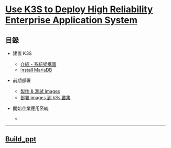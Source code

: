 # [Use K3S to Deploy High Reliability Enterprise Application System](https://docs.google.com/presentation/d/12C4x0h0EyveVT4NpMaVzkDDvPlRcoU3jXwT7IgFecr0/edit?usp=sharing)

## 目錄

- 建置 K3S
    - [介紹 - 系統架構圖](https://github.com/xuan103/k3s-Enterprise-Application-System/blob/main/Documents/Architecture.md)
    - [Install MariaDB](https://github.com/xuan103/k3s-Enterprise-Application-System/blob/main/Documents/mariadb.md)


- 前期部署
    - [製作 & 測試 images](https://github.com/xuan103/k3s-Enterprise-Application-System/blob/main/Documents/images.md)
    - [部署 images 到 k3s 叢集](https://github.com/xuan103/k3s-Enterprise-Application-System/blob/main/Documents/K3S_Cluster.md)

- 開始企業應用系統
    - []() 
---

[Build_ppt](https://docs.google.com/presentation/d/1Lpgt_vJETUhAaMHU8CulzJ-h9RwNknE9JTM7uyEFLOQ/edit#slide=id.p)
---